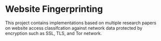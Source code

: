 # Website Fingerprinting

This project contains implementations based on multiple research papers on website access classifcation against network data protected by encryption such as SSL, TLS, and Tor network.

